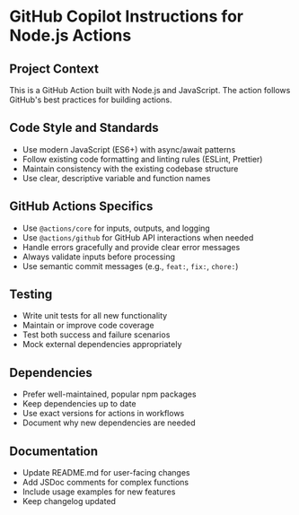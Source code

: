 # GitHub Copilot Instructions for Node.js Actions

## Project Context
This is a GitHub Action built with Node.js and JavaScript. The action follows GitHub's best practices for building actions.

## Code Style and Standards
- Use modern JavaScript (ES6+) with async/await patterns
- Follow existing code formatting and linting rules (ESLint, Prettier)
- Maintain consistency with the existing codebase structure
- Use clear, descriptive variable and function names

## GitHub Actions Specifics
- Use `@actions/core` for inputs, outputs, and logging
- Use `@actions/github` for GitHub API interactions when needed
- Handle errors gracefully and provide clear error messages
- Always validate inputs before processing
- Use semantic commit messages (e.g., `feat:`, `fix:`, `chore:`)

## Testing
- Write unit tests for all new functionality
- Maintain or improve code coverage
- Test both success and failure scenarios
- Mock external dependencies appropriately

## Dependencies
- Prefer well-maintained, popular npm packages
- Keep dependencies up to date
- Use exact versions for actions in workflows
- Document why new dependencies are needed

## Documentation
- Update README.md for user-facing changes
- Add JSDoc comments for complex functions
- Include usage examples for new features
- Keep changelog updated
